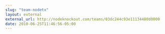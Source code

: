 ```yaml
---
slug: "team-nodetx"
layout: external
external_url: http://nodeknockout.com/teams/03dc244c93e11134480d0000
date: 2010-06-25T11:46:56-05:00
---
```

